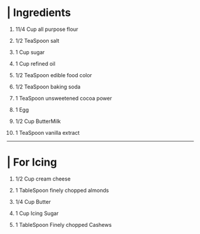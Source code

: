 # | Ingredients #

1. 11/4 Cup all purpose flour

2. 1/2 TeaSpoon salt

3. 1 Cup sugar

4. 1 Cup refined oil

5. 1/2 TeaSpoon edible food color

6. 1/2 TeaSpoon baking soda

7. 1 TeaSpoon unsweetened cocoa power

8. 1 Egg

9. 1/2 Cup ButterMilk

10. 1 TeaSpoon vanilla extract

------------------------------------------------
# | For Icing

1. 1/2 Cup cream cheese

2. 1 TableSpoon finely chopped almonds

3. 1/4 Cup Butter

4. 1 Cup Icing Sugar

5. 1 TableSpoon Finely chopped Cashews